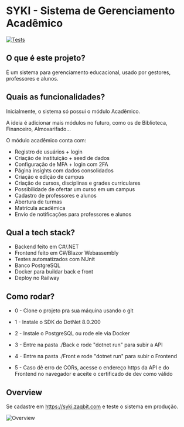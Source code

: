 # SYKI - Sistema de Gerenciamento Acadêmico

[![Tests](https://github.com/ZaqueuCavalcante/syki/actions/workflows/tests.yml/badge.svg)](https://github.com/ZaqueuCavalcante/syki/actions/workflows/tests.yml)

## O que é este projeto?

É um sistema para gerenciamento educacional, usado por gestores, professores e alunos.

## Quais as funcionalidades?

Inicialmente, o sistema só possui o módulo Acadêmico.

A ideia é adicionar mais módulos no futuro, como os de Biblioteca, Financeiro, Almoxarifado...

O módulo acadêmico conta com:

- Registro de usuários + login
- Criação de instituição + seed de dados
- Configuração de MFA + login com 2FA
- Página insights com dados consolidados
- Criação e edição de campus
- Criação de cursos, disciplinas e grades curriculares
- Possibilidade de ofertar um curso em um campus
- Cadastro de professores e alunos
- Abertura de turmas
- Matrícula acadêmica
- Envio de notificações para professores e alunos

## Qual a tech stack?

- Backend feito em C#/.NET
- Frontend feito em C#/Blazor Webassembly
- Testes automatizados com NUnit
- Banco PostgreSQL
- Docker para buildar back e front
- Deploy no Railway

## Como rodar?

- 0 - Clone o projeto pra sua máquina usando o git

- 1 - Instale o SDK do DotNet 8.0.200

- 2 - Instale o PostgreSQL ou rode ele via Docker

- 3 - Entre na pasta ./Back e rode "dotnet run" para subir a API

- 4 - Entre na pasta ./Front e rode "dotnet run" para subir o Frontend

- 5 - Caso dê erro de CORs, acesse o endereço https da API e do Frontend no navegador e aceite o certificado de dev como válido

## Overview

Se cadastre em https://syki.zaqbit.com e teste o sistema em produção.

![Overview](/Docs/images/syki_overview.gif "Overview")
